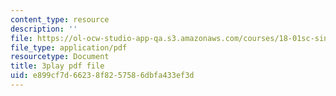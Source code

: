 ```yaml
---
content_type: resource
description: ''
file: https://ol-ocw-studio-app-qa.s3.amazonaws.com/courses/18-01sc-single-variable-calculus-fall-2010/e899cf7d66238f8257586dbfa433ef3d_XRkgBWbWvg4.pdf
file_type: application/pdf
resourcetype: Document
title: 3play pdf file
uid: e899cf7d-6623-8f82-5758-6dbfa433ef3d
---
```


